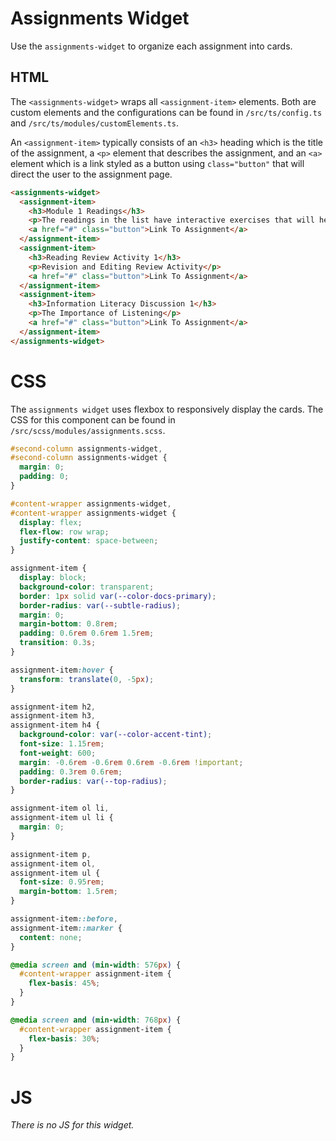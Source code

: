 # Assignments Widget

Use the `assignments-widget` to organize each assignment into cards.

## HTML

The `<assignments-widget>` wraps all `<assignment-item>` elements. Both are custom elements and the configurations can be found in `/src/ts/config.ts` and `/src/ts/modules/customElements.ts`.

An `<assignment-item>` typically consists of an `<h3>` heading which is the title of the assignment, a `<p>` element that describes the assignment, and an `<a>` element which is a link styled as a button using `class="button"` that will direct the user to the assignment page.

```html
<assignments-widget>
  <assignment-item>
    <h3>Module 1 Readings</h3>
    <p>The readings in the list have interactive exercises that will help you determine if you are fully understanding the material.</p>
    <a href="#" class="button">Link To Assignment</a>
  </assignment-item>
  <assignment-item>
    <h3>Reading Review Activity 1</h3>
    <p>Revision and Editing Review Activity</p>
    <a href="#" class="button">Link To Assignment</a>
  </assignment-item>
  <assignment-item>
    <h3>Information Literacy Discussion 1</h3>
    <p>The Importance of Listening</p>
    <a href="#" class="button">Link To Assignment</a>
  </assignment-item>
</assignments-widget>
```

# CSS

The `assignments widget` uses flexbox to responsively display the cards. The CSS for this component can be found in `/src/scss/modules/assignments.scss`.

```css
#second-column assignments-widget,
#second-column assignments-widget {
  margin: 0;
  padding: 0;
}

#content-wrapper assignments-widget,
#content-wrapper assignments-widget {
  display: flex;
  flex-flow: row wrap;
  justify-content: space-between;
}

assignment-item {
  display: block;
  background-color: transparent;
  border: 1px solid var(--color-docs-primary);
  border-radius: var(--subtle-radius);
  margin: 0;
  margin-bottom: 0.8rem;
  padding: 0.6rem 0.6rem 1.5rem;
  transition: 0.3s;
}

assignment-item:hover {
  transform: translate(0, -5px);
}

assignment-item h2,
assignment-item h3,
assignment-item h4 {
  background-color: var(--color-accent-tint);
  font-size: 1.15rem;
  font-weight: 600;
  margin: -0.6rem -0.6rem 0.6rem -0.6rem !important;
  padding: 0.3rem 0.6rem;
  border-radius: var(--top-radius);
}

assignment-item ol li,
assignment-item ul li {
  margin: 0;
}

assignment-item p,
assignment-item ol,
assignment-item ul {
  font-size: 0.95rem;
  margin-bottom: 1.5rem;
}

assignment-item::before,
assignment-item::marker {
  content: none;
}

@media screen and (min-width: 576px) {
  #content-wrapper assignment-item {
    flex-basis: 45%;
  }
}

@media screen and (min-width: 768px) {
  #content-wrapper assignment-item {
    flex-basis: 30%;
  }
}
```

# JS

_There is no JS for this widget._
